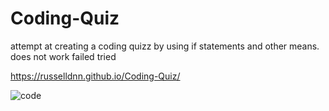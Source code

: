 # Coding-Quiz
attempt at creating a coding quizz by using if statements and other means.
does not work
failed
tried

https://russelldnn.github.io/Coding-Quiz/

![code](https://user-images.githubusercontent.com/104922988/170408581-10ecfe4b-f952-40e1-a2ae-d48577bcc4b4.PNG)
